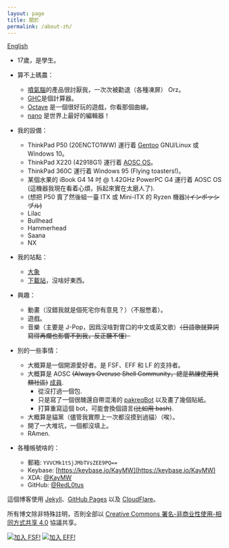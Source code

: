 ```yaml
---
layout: page
title: 關於
permalink: /about-zh/
---
```

[English](https://v2bv.net/about/)

- 17歲，是學生。

- 算不上碼農：
  - [噴氣腦](https://www.jetbrains.com/)的產品很討厭我，一次次被勸退（各種凍屏） Orz。
  - [GHC](https://www.haskell.org/ghc/)是個計算器。
  - [Octave](https://www.gnu.org/software/octave/) 是一個很好玩的遊戲，你看那個曲線。
  - [nano](https://www.nano-editor.org/) 是世界上最好的編輯器！

- 我的設備：
  - ThinkPad P50 (20ENCTO1WW) 運行着 [Gentoo](https://gentoo.org) GNU/Linux 或 Windows 10。
  - ThinkPad X220 (42918G1) 運行着 [AOSC OS](https://aosc.io)。
  - ThinkPad 360C 運行着 Windows 95 (Flying toasters!)。
  - 某個水果的 iBook G4 14 吋 @ 1.42GHz PowerPC G4 運行着 AOSC OS (這機器我現在看着心煩，拆起來實在太磨人了).
  - (想把 P50 賣了然後組一臺 ITX 或 Mini-ITX 的 Ryzen 機器)~~(インポッシブル)~~
  - Lilac
  - Bullhead
  - Hammerhead
  - Saana
  - NX

- 我的站點：
  - [大象](https://s.brined.fish)
  - [下載站](https://dl.v2bv.net)，沒啥好東西。

- 興趣：
  - 動畫（沒錯我就是個死宅你有意見？）（不服憋着）。
  - 遊戲。 <!-- My Steam profile: https://steamcommunity.com/id/red_l0tus/ -->
  - 音樂（主要是 J-Pop，因爲沒啥對胃口的中文或英文歌）~~（日語歌就算詞寫得再爛也影響不到我，反正聽不懂）~~

- 別的一些事情：
  - 大概算是一個開源愛好者。是 FSF、EFF 和 LF 的支持者。
  - 大概算是 AOSC ~~(Always Overuse Shell Community，總是熟練使用貝類社區)~~ [成員](https://aosc.io/people/~redl0tus).
    - 從沒打過一個包.
    - 只是寫了一個很醜還自帶混淆的 [pakreqBot](https://github.com/AOSC-Dev/pakreqBot) 以及畫了幾個貼紙。
    - 打算重寫這個 bot，可能會換個語言~~(比如用 bash)~~.
  - 大概算是貓黨（儘管我實際上一次都沒摸到過貓）（唉）。
  - 開了一大堆坑，一個都沒填上。
  - RAmen.

- 各種帳號啥的：
  - 郵箱: <code>YVVCMk1tSjJMbTVsZEE9PQ==</code> <!-- 只是過了兩次 base64 -->
  - Keybase: [https://keybase.io/KayMW](https://keybase.io/KayMW)
  - XDA: [@KayMW](https://forum.xda-developers.com/member.php?u=8356701)
  - GitHub: [@RedL0tus](https://github.com/RedL0tus)
<!-- Telegram: DSAuoUEyMRMcp2uPo3D= -->

這個博客使用 [Jekyll](http://jekyllrb.com/)、[GitHub Pages](https://github.io/) 以及 [CloudFlare](https://cloudflare.com)。

所有博文除非特殊註明，否則全部以 [Creative Commons 署名-非商业性使用-相同方式共享 4.0](https://creativecommons.org/licenses/by-nc-sa/4.0/) 協議共享。

<a href="https://my.fsf.org/register_form?referrer=1311599"><img src="https://static.fsf.org/nosvn/associate/crm/1311599.png" alt="加入 FSF!" border="0"></a>
<a href="https://www.eff.org/join"><img src="https://www.eff.org/files/eff-banner.jpg" alt="加入 EFF!" border="0"></a><br />
